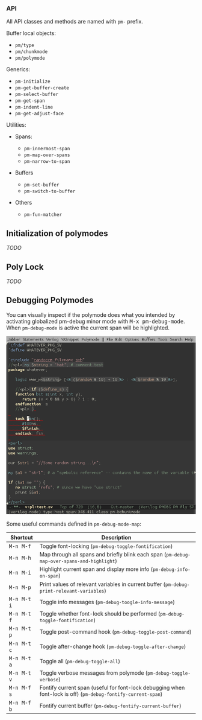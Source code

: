 
### API

All API classes and methods are named with `pm-` prefix.

Buffer local objects:

   - `pm/type`
   - `pm/chunkmode`
   - `pm/polymode`

Generics:

   - `pm-initialize` 
   - `pm-get-buffer-create`
   - `pm-select-buffer`
   - `pm-get-span`
   - `pm-indent-line`
   - `pm-get-adjust-face`

Utilities:

  - Spans:
  
    - `pm-innermost-span`
    - `pm-map-over-spans`
    - `pm-narrow-to-span`
   
  - Buffers
  
    - `pm-set-buffer`
    - `pm-switch-to-buffer`

  - Others
  
    - `pm-fun-matcher`

## Initialization of polymodes

<!-- When called, `poly-XXX-mode` (created with `define-polymode`) clones -->
<!-- `pm-poly/XXX` object and calls `pm-initialize` generic on it. The actual -->
<!-- initialization depends on concrete type of the `pm-polymode` object but these -->
<!-- are the common steps: -->

<!--    1. assign the config object into local `pm/polymode` variable -->
<!--    2. clone the `pm-chunkmode` object specified by `:hostmode` slot of -->
<!--    `pm-polymode` -->
<!--    3. initialize hostmode by running the actual function in `:mode` slot of the -->
<!--    hostmode object. -->
<!--    4. store hostmode object into local `pm/chunkmode` variable -->
<!--    5. set local variable `pm/type` to `'host` -->
<!--    6. run `pm-polymode`'s `:init-functions` as normal hooks -->
<!--    7. run `pm--setup-buffer` which is common setup function used internally to -->
<!--       set `font-lock` and a range of other stuff -->
<!--    8. run `poly-XXX-mode-hook`. -->

<!-- Discovery of the spans is done by `pm-select-buffer` generic which is commonly -->
<!-- called first by `jit-lock`. `pm-select-buffer` fist checks if the corresponding -->
<!-- `pm-chunkmode` object (and associated indirect buffer) has been already -->
<!-- created. If so, `pm-select-buffer` simply selects that buffer. Otherwise, it -->
<!-- calls `pm-get-buffer-create` generic which, in turn, creates `pm-chunkmode` -->
<!-- object and the associated indirect buffer. -->

_TODO_

## Poly Lock

_TODO_

## Debugging Polymodes

You can visually inspect if the polymode does what you intended by activating
globalized pm-debug minor mode with <kbd>M-x pm-debug-mode</kbd>. When
`pm-debug-mode` is active the current span will be highlighted.

<img src="../img/debug.png"/>


Some useful commands defined in `pm-debug-mode-map`:

Shortcut | Description
---------|-------------
<kbd>M-n M-f</kbd> | Toggle font-locking (`pm-debug-toggle-fontification`)
<kbd>M-n M-h</kbd> | Map through all spans and briefly blink each span (`pm-debug-map-over-spans-and-highlight`)
<kbd>M-n M-i</kbd> | Highlight current span and display more info (`pm-debug-info-on-span`)
<kbd>M-n M-p</kbd> | Print values of relevant variables in current buffer (`pm-debug-print-relevant-variables`)
<kbd>M-n M-t i</kbd> | Toggle info messages (`pm-debug-toogle-info-message`)
<kbd>M-n M-t f</kbd> | Toggle whether font-lock should be performed (`pm-debug-toggle-fontification`)
<kbd>M-n M-t p</kbd> | Toggle post-command hook (`pm-debug-toggle-post-command`)
<kbd>M-n M-t c</kbd> | Toggle after-change hook (`pm-debug-toggle-after-change`)
<kbd>M-n M-t a</kbd> | Toggle all (`pm-debug-toggle-all`)
<kbd>M-n M-t v</kbd> | Toggle verbose messages from polymode (`pm-debug-toggle-verbose`)
<kbd>M-n M-f s</kbd> |  Fontify current span (useful for font-lock debugging when font-lock is off) (`pm-debug-fontify-current-span`)
<kbd>M-n M-f b</kbd> |  Fontify current buffer (`pm-debug-fontify-current-buffer`)


